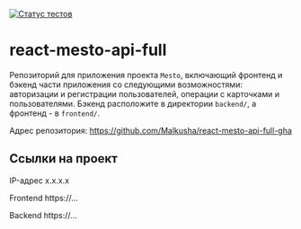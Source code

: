 [![Статус тестов](../../actions/workflows/tests.yml/badge.svg)](../../actions/workflows/tests.yml)

# react-mesto-api-full
Репозиторий для приложения проекта `Mesto`, включающий фронтенд и бэкенд части приложения со следующими возможностями: авторизации и регистрации пользователей, операции с карточками и пользователями. Бэкенд расположите в директории `backend/`, а фронтенд - в `frontend/`. 



Адрес репозитория: https://github.com/Malkusha/react-mesto-api-full-gha

## Ссылки на проект

IP-адрес x.x.x.x

Frontend https://...

Backend https://...
